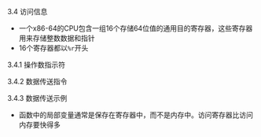 3.4 访问信息
* 一个x86-64的CPU包含一组16个存储64位值的通用目的寄存器，这些寄存器用来存储整数数据和指针
* 16个寄存器都以`%r`开头


3.4.1 操作数指示符

3.4.2 数据传送指令

3.4.3 数据传送示例
* 函数中的局部变量通常是保存在寄存器中，而不是内存中。访问寄存器比访问内存要快得多
